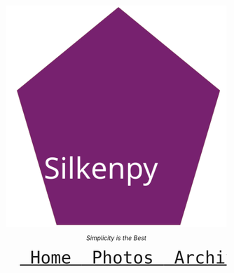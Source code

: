   <center>
   <p>
    <img alt="silkenpy logo" src="/images/silkenpy.svg"/>
    <br/>
   </p>
   <p>
    <i>
     Simplicity is the Best
    </i>
    <br/>
   </p>
   <pre> <font size="18"> <a href="home.md"> Home </a><a href="photos.md"> Photos </a><a href="archives.md"> Archives </a><a href="contact.md"> Contact </a></font></pre>
   <br/>
  </center>